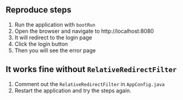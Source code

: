 ## Reproduce steps

1. Run the application with `bootRun`
2. Open the browser and navigate to http://localhost:8080
3. It will redirect to the login page
4. Click the login button
5. Then you will see the error page

## It works fine without `RelativeRedirectFilter`

1. Comment out the `RelativeRedirectFilter` in `AppConfig.java`
2. Restart the application and try the steps again.
